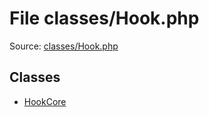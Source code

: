 File classes/Hook.php
=========

Source: [classes/Hook.php](https://github.com/PrestaShop/PrestaShop/blob/1.6.1.1/classes/Hook.php)


Classes
-------

* [HookCore](class.HookCore.md)

